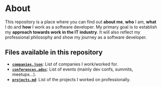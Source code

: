 # About

This repository is a place where you can find out **about me**, **who** I am,
**what** I do and **how** I work as a software developer. My primary goal is to
establish my **approach towards work in the IT industry**. It will also reflect
my professional philosophy and show my journey as a software developer.

## Files available in this repository

- **[`companies.json`](companies.json)**: List of companies I work/worked for.
- **[`conferences.adoc`](conferences.adoc)**: List of events (mainly dev confs,
    summits, meetups...).
- **[`projects.md`](projects.md)**: List of the projects I worked on
    professionally.
